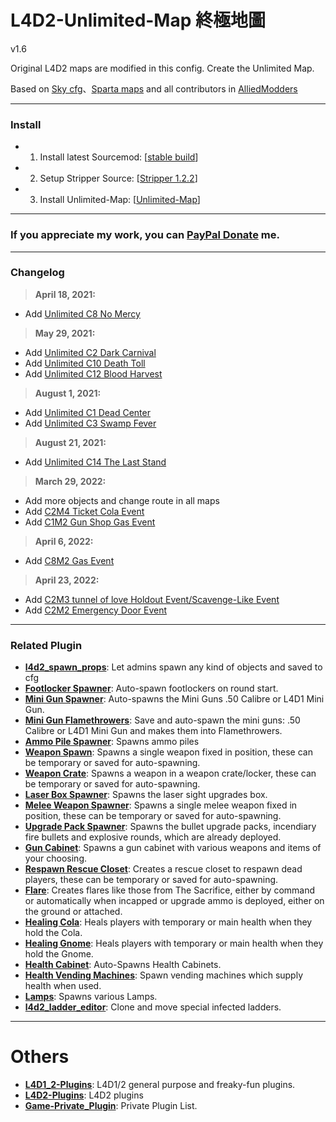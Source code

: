 # L4D2-Unlimited-Map 終極地圖
v1.6

Original L4D2 maps are modified in this config. Create the Unlimited Map.

Based on [Sky cfg](https://github.com/Attano/Sky)、[Sparta maps](https://forums.alliedmods.net/showthread.php?p=2670634) and all contributors in [AlliedModders](https://forums.alliedmods.net/showthread.php?t=331792)
- - - -
### Install ###
- 1. Install latest Sourcemod: [[stable build](https://www.sourcemod.net/downloads.php?branch=stable)]
- 2. Setup Stripper Source: [[Stripper 1.2.2](http://www.bailopan.net/stripper/snapshots/1.2/)]
- 3. Install Unlimited-Map: [[Unlimited-Map](https://github.com/fbef0102/L4D2-Unlimited-Map/archive/refs/heads/main.zip)]

- - - -	
### If you appreciate my work, you can [PayPal Donate](https://paypal.me/Harry0215?locale.x=zh_TW) me.

- - - -
### Changelog ###
> **April 18, 2021:**
- Add [Unlimited C8 No Mercy](https://youtu.be/UTUjd6hlpt0)

> **May 29, 2021:**
- Add [Unlimited C2 Dark Carnival](https://youtu.be/Qq_XvpOJ-cE)
- Add [Unlimited C10 Death Toll](https://youtu.be/rvGBJDaGnAw)
- Add [Unlimited C12 Blood Harvest](https://youtu.be/cacYqcy7ObU)

> **August 1, 2021:**
- Add [Unlimited C1 Dead Center](https://youtu.be/2tl0V7lj8fU)
- Add [Unlimited C3 Swamp Fever](https://youtu.be/9AG7YmhBbxM)

> **August 21, 2021:**
- Add [Unlimited C14 The Last Stand](https://youtu.be/JFmK946J3xo)

> **March 29, 2022:**
- Add more objects and change route in all maps
- Add [C2M4 Ticket Cola Event](https://forums.alliedmods.net/showpost.php?p=2774497&postcount=76)
- Add [C1M2 Gun Shop Gas Event](https://forums.alliedmods.net/showpost.php?p=2775425&postcount=86)

> **April 6, 2022:**
- Add [C8M2 Gas Event](https://forums.alliedmods.net/showpost.php?p=2775615&postcount=89)

> **April 23, 2022:**
- Add [C2M3 tunnel of love Holdout Event/Scavenge-Like Event](https://forums.alliedmods.net/showpost.php?p=2776380&postcount=93)
- Add [C2M2 Emergency Door Event](https://forums.alliedmods.net/showpost.php?p=2777355&postcount=99)

- - - -
### Related Plugin ###
* <b>[l4d2_spawn_props](https://github.com/fbef0102/L4D2-Plugins/tree/master/l4d2_spawn_props)</b>: Let admins spawn any kind of objects and saved to cfg
* <b>[Footlocker Spawner](https://forums.alliedmods.net/showthread.php?p=1471101)</b>: Auto-spawn footlockers on round start.
* <b>[Mini Gun Spawner](https://forums.alliedmods.net/showthread.php?p=1622557)</b>: Auto-spawns the Mini Guns .50 Calibre or L4D1 Mini Gun.
* <b>[Mini Gun Flamethrowers](https://forums.alliedmods.net/showthread.php?p=2005907)</b>: Save and auto-spawn the mini guns: .50 Calibre or L4D1 Mini Gun and makes them into Flamethrowers.
* <b>[Ammo Pile Spawner](https://forums.alliedmods.net/showthread.php?p=1993580)</b>: Spawns ammo piles
* <b>[Weapon Spawn](https://forums.alliedmods.net/showthread.php?p=2008483)</b>: Spawns a single weapon fixed in position, these can be temporary or saved for auto-spawning.
* <b>[Weapon Crate](https://forums.alliedmods.net/showthread.php?p=2008482)</b>: Spawns a weapon in a weapon crate/locker, these can be temporary or saved for auto-spawning.
* <b>[Laser Box Spawner](https://forums.alliedmods.net/showthread.php?t=223012)</b>: Spawns the laser sight upgrades box.
* <b>[Melee Weapon Spawner](https://forums.alliedmods.net/showthread.php?t=223020)</b>: Spawns a single melee weapon fixed in position, these can be temporary or saved for auto-spawning.
* <b>[Upgrade Pack Spawner](https://forums.alliedmods.net/showthread.php?t=223021)</b>: Spawns the bullet upgrade packs, incendiary fire bullets and explosive rounds, which are already deployed.
* <b>[Gun Cabinet](https://forums.alliedmods.net/showthread.php?t=222931)</b>: Spawns a gun cabinet with various weapons and items of your choosing.
* <b>[Respawn Rescue Closet](https://forums.alliedmods.net/showthread.php?p=2009851)</b>: Creates a rescue closet to respawn dead players, these can be temporary or saved for auto-spawning.
* <b>[Flare](https://forums.alliedmods.net/showthread.php?p=1606590)</b>: Creates flares like those from The Sacrifice, either by command or automatically when incapped or upgrade ammo is deployed, either on the ground or attached.
* <b>[Healing Cola](https://forums.alliedmods.net/showthread.php?t=181518)</b>: Heals players with temporary or main health when they hold the Cola.
* <b>[Healing Gnome](https://forums.alliedmods.net/showthread.php?t=179267)</b>: Heals players with temporary or main health when they hold the Gnome.
* <b>[Health Cabinet](https://forums.alliedmods.net/showthread.php?t=175154)</b>: Auto-Spawns Health Cabinets.
* <b>[Health Vending Machines](https://forums.alliedmods.net/showthread.php?p=1658844)</b>: Spawn vending machines which supply health when used.
* <b>[Lamps](https://forums.alliedmods.net/showthread.php?p=1658873)</b>: Spawns various Lamps.
* <b>[l4d2_ladder_editor](https://github.com/devilesk/rl4d2l-plugins/blob/master/l4d2_ladder_editor.sp)</b>: Clone and move special infected ladders.
- - - -
# Others
* <b>[L4D1_2-Plugins](https://github.com/fbef0102/L4D1_2-Plugins)</b>: L4D1/2 general purpose and freaky-fun plugins.
* <b>[L4D2-Plugins](https://github.com/fbef0102/L4D2-Plugins)</b>: L4D2 plugins
* <b>[Game-Private_Plugin](https://github.com/fbef0102/Game-Private_Plugin)</b>: Private Plugin List.
